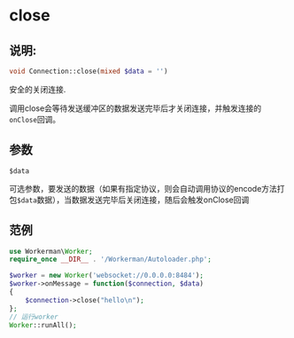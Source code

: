 # close
## 说明:
```php
void Connection::close(mixed $data = '')
```

安全的关闭连接.

调用close会等待发送缓冲区的数据发送完毕后才关闭连接，并触发连接的```onClose```回调。

## 参数

 ``` $data ```

可选参数，要发送的数据（如果有指定协议，则会自动调用协议的encode方法打包```$data```数据），当数据发送完毕后关闭连接，随后会触发onClose回调


## 范例

```php
use Workerman\Worker;
require_once __DIR__ . '/Workerman/Autoloader.php';

$worker = new Worker('websocket://0.0.0.0:8484');
$worker->onMessage = function($connection, $data)
{
    $connection->close("hello\n");
};
// 运行worker
Worker::runAll();
```
